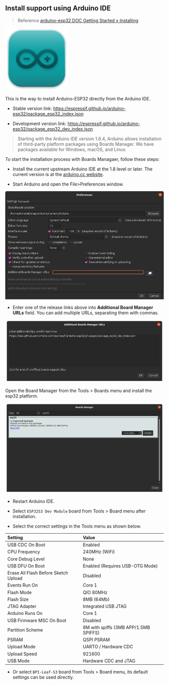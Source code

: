 ## Install support using Arduino IDE

> Reference [arduino-esp32 DOC Getting Started » Installing](https://docs.espressif.com/projects/arduino-esp32/en/latest/installing.html)

![](../assets/images/logo_arduino.png)

This is the way to install Arduino-ESP32 directly from the Arduino IDE.

- Stable version link: https://espressif.github.io/arduino-esp32/package_esp32_index.json

- Development version link: https://espressif.github.io/arduino-esp32/package_esp32_dev_index.json

> Starting with the Arduino IDE version 1.6.4, Arduino allows installation of third-party platform packages using Boards Manager. We have packages available for Windows, macOS, and Linux.

To start the installation process with Boards Managaer, follow these steps:

- Install the current upstream Arduino IDE at the 1.8 level or later. The current version is at the [arduino.cc website](https://www.arduino.cc/en/software).

- Start Arduino and open the File>Preferences window.

![](../assets/images/arduino_install_guide_preferences.png)

- Enter one of the release links above into **Additional Board Manager URLs** field. You can add multiple URLs, separating them with commas.

![](../assets/images/arduino_install_guide_boards_manager_url.png)

Open the Board Manager from the Tools > Boards menu and install the esp32 platform.

![](../assets/images/arduino_install_guide_boards_manager_esp32.png)

- Restart Arduino IDE.

- Select `ESP32S3 Dev Module` board from Tools > Board menu after installation.

- Select the correct settings in the Tools menu as shown below.

| Setting                  | Value                            |
| :----------------------- | :------------------------------- |
| USB CDC On Boot          | Enabled                          |
| CPU Frequency            | 240MHz (WiFi)                    |
| Core Debug Level         | None                             |
| USB DFU On Boot          | Enabled (Requires USB-OTG Mode)  |
| Erase All Flash Before Sketch Upload | Disabled             |
| Events Run On            | Core 1                           |
| Flash Mode               | QIO 80MHz                        |
| Flash Size               | 8MB (64Mb)                       |
| JTAG Adapter             | Integrated USB JTAG              |
| Arduino Runs On          | Core 1                           |
| USB Firmware MSC On Boot | Disabled                         |
| Partition Scheme         | 8M with spiffs (3MB APP/1.5MB SPIFFS) |
| PSRAM                    | QSPI PSRAM                       |
| Upload Mode              | UARTO / Hardware CDC             |
| Upload Speed             | 921600                           |
| USB Mode                 | Hardware CDC and JTAG            |

- Or select `BPI-Leaf-S3` board from Tools > Board menu, its default settings can be used directly.
